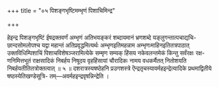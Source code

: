 +++
title = "०५ पिशङ्गभृष्टिमम्भृणं पिशाचिमिन्द्र"

+++

हेइन्द्र पिशङ्गभृष्टिं ईषद्रक्तवर्णं अम्भृणं अतिभयङ्करं शब्दायमानं भ्रणशब्दे यङ्लुगन्तात्पचाद्यचि- छान्दसोमलोपश्च यद्वा महान्तं अतिप्रवृद्धमित्यर्थः अम्भृणइतिमहन्नाम अम्भृणःमाहिनइतितत्रपाठात् उक्तविधिम्पिशाचिं पिशाचविशेषञ्जरामित्येके सम्मृण सम्यक् हिंसय नकेवलन्तमेकं किन्तु सर्वंरक्षः रक्ष- णनिमित्तभूतं राक्षसादिकं निबर्हय निषूदय वृहहिंसायां चौरादिकः नामय वधकर्मैतत् नितोशयति निबर्हयतीतितत्रोक्तत्वात् ॥ ५ ॥ दशरात्रस्यषष्ठेहनि प्रउगशस्त्रे ऎन्द्रतृचस्यावर्महइन्द्रेत्यादिके प्रथमाद्वितीये षष्ठस्येतिखण्डेसूत्रि- तम्—अवर्महइन्द्रवृषन्निन्द्रेति ।